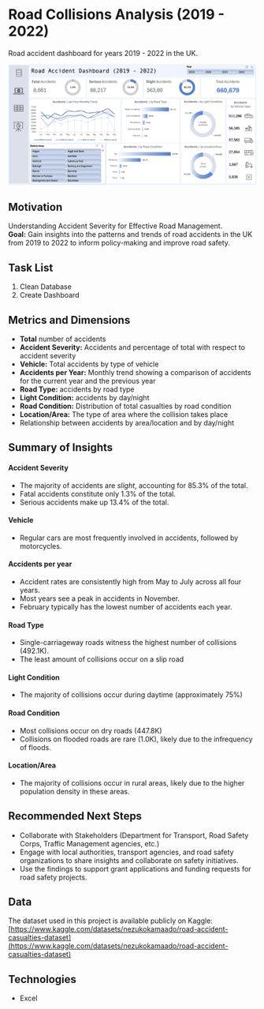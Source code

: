 # Road Collisions Analysis (2019 - 2022)
Road accident dashboard for years 2019 - 2022 in the UK.
   
<p align="center">
    <img src="AccidentDashSC.png" alt="Excel Dashboard" width="900">
</p>

## Motivation
Understanding Accident Severity for Effective Road Management.   
**Goal:**  Gain insights into the patterns and trends of road accidents in the UK from 2019 to 2022 to inform policy-making and improve road safety.   

## Task List
1. Clean Database
2. Create Dashboard

## Metrics and Dimensions
- **Total** number of accidents
- **Accident Severity:** Accidents and percentage of total with respect to accident severity
- **Vehicle:** Total accidents by type of vehicle
- **Accidents per Year:** Monthly trend showing a comparison of accidents for the current year and the previous year
- **Road Type:** accidents by road type
- **Light Condition:** accidents by day/night
- **Road Condition:** Distribution of total casualties by road condition
- **Location/Area:** The type of area where the collision takes place
- Relationship between accidents by area/location and by day/night
  
## Summary of Insights
  
#### Accident Severity
- The majority of accidents are _slight_, accounting for 85.3% of the total.
- Fatal accidents constitute only 1.3% of the total.
- Serious accidents make up 13.4% of the total.

#### Vehicle
- Regular cars are most frequently involved in accidents, followed by motorcycles.

#### Accidents per year 
- Accident rates are consistently high from May to July across all four years.
- Most years see a peak in accidents in November.
- February typically has the lowest number of accidents each year.

#### Road Type
- Single-carriageway roads witness the highest number of collisions (492.1K).
- The least amount of collisions occur on a slip road

#### Light Condition
- The majority of collisions occur during daytime (approximately 75%)

#### Road Condition
- Most collisions occur on dry roads (447.8K)
- Collisions on flooded roads are rare (1.0K), likely due to the infrequency of floods.

#### Location/Area
- The majority of collisions occur in rural areas, likely due to the higher population density in these areas.

## Recommended Next Steps
- Collaborate with Stakeholders (Department for Transport, Road Safety Corps, Traffic Management agencies, etc.)
- Engage with local authorities, transport agencies, and road safety organizations to share insights and collaborate on safety initiatives.
- Use the findings to support grant applications and funding requests for road safety projects.

## Data
The dataset used in this project is available publicly on Kaggle: [https://www.kaggle.com/datasets/nezukokamaado/road-accident-casualties-dataset](https://www.kaggle.com/datasets/nezukokamaado/road-accident-casualties-dataset)

## Technologies
- Excel

